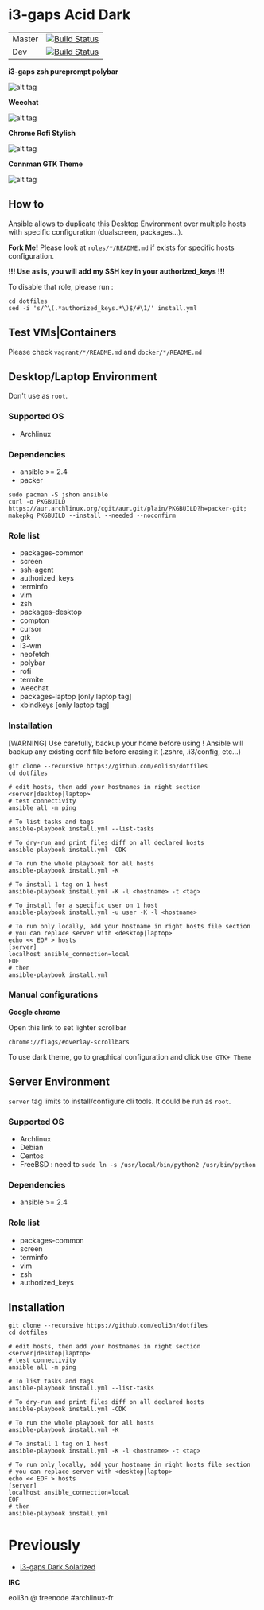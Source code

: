 # i3-gaps Acid Dark 

|           |               |
|-----------|:-------------:|
|   Master  | [![Build Status](https://travis-ci.org/eoli3n/dotfiles.svg?branch=master)](https://travis-ci.org/eoli3n/dotfiles) |
|    Dev    | [![Build Status](https://travis-ci.org/eoli3n/dotfiles.svg?branch=dev)](https://travis-ci.org/eoli3n/dotfiles) |

**i3-gaps zsh pureprompt polybar**

![alt tag](https://github.com/eoli3n/dotfiles/blob/master/screenshots/i3gaps.png)

**Weechat**

![alt tag](https://github.com/eoli3n/dotfiles/blob/master/screenshots/weechat.png)

**Chrome Rofi Stylish**

![alt tag](https://github.com/eoli3n/dotfiles/blob/master/screenshots/chrome-rofi.png)

**Connman GTK Theme**

![alt tag](https://github.com/eoli3n/dotfiles/blob/master/screenshots/connman-gtk.png)

## How to
Ansible allows to duplicate this Desktop Environment over multiple hosts with specific configuration (dualscreen, packages...).

**Fork Me!** Please look at ``roles/*/README.md`` if exists for specific hosts configuration.

**!!! Use as is, you will add my SSH key in your authorized_keys !!!**

To disable that role, please run :
```
cd dotfiles
sed -i 's/^\(.*authorized_keys.*\)$/#\1/' install.yml
```

## Test VMs|Containers
Please check ``vagrant/*/README.md`` and ``docker/*/README.md``

## Desktop/Laptop Environment

Don't use as ``root``.

### Supported OS

- Archlinux

### Dependencies

- ansible >= 2.4
- packer

```
sudo pacman -S jshon ansible
curl -o PKGBUILD https://aur.archlinux.org/cgit/aur.git/plain/PKGBUILD?h=packer-git; makepkg PKGBUILD --install --needed --noconfirm
```

### Role list

- packages-common
- screen
- ssh-agent
- authorized_keys
- terminfo
- vim
- zsh
- packages-desktop
- compton
- cursor
- gtk
- i3-wm
- neofetch
- polybar
- rofi
- termite
- weechat
- packages-laptop [only laptop tag]
- xbindkeys [only laptop tag]

### Installation
[WARNING] Use carefully, backup your home before using !
Ansible will backup any existing conf file before erasing it (.zshrc, .i3/config, etc...)
```
git clone --recursive https://github.com/eoli3n/dotfiles
cd dotfiles

# edit hosts, then add your hostnames in right section <server|desktop|laptop>
# test connectivity
ansible all -m ping

# To list tasks and tags
ansible-playbook install.yml --list-tasks

# To dry-run and print files diff on all declared hosts
ansible-playbook install.yml -CDK

# To run the whole playbook for all hosts
ansible-playbook install.yml -K

# To install 1 tag on 1 host
ansible-playbook install.yml -K -l <hostname> -t <tag>

# To install for a specific user on 1 host
ansible-playbook install.yml -u user -K -l <hostname>

# To run only locally, add your hostname in right hosts file section
# you can replace server with <desktop|laptop>
echo << EOF > hosts
[server]
localhost ansible_connection=local
EOF
# then
ansible-playbook install.yml
```

### Manual configurations

**Google chrome**

Open this link to set lighter scrollbar
```
chrome://flags/#overlay-scrollbars
```
To use dark theme, go to graphical configuration and click ``Use GTK+ Theme``

## Server Environment

``server`` tag limits to install/configure cli tools. It could be run as ``root``.

### Supported OS

- Archlinux
- Debian
- Centos
- FreeBSD : need to ``sudo ln -s /usr/local/bin/python2 /usr/bin/python``

### Dependencies

- ansible >= 2.4

### Role list

- packages-common
- screen
- terminfo
- vim
- zsh
- authorized_keys

## Installation

```
git clone --recursive https://github.com/eoli3n/dotfiles
cd dotfiles

# edit hosts, then add your hostnames in right section <server|desktop|laptop>
# test connectivity
ansible all -m ping

# To list tasks and tags
ansible-playbook install.yml --list-tasks

# To dry-run and print files diff on all declared hosts
ansible-playbook install.yml -CDK

# To run the whole playbook for all hosts
ansible-playbook install.yml -K

# To install 1 tag on 1 host
ansible-playbook install.yml -K -l <hostname> -t <tag>

# To run only locally, add your hostname in right hosts file section
# you can replace server with <desktop|laptop>
echo << EOF > hosts
[server]
localhost ansible_connection=local
EOF
# then
ansible-playbook install.yml
```

# Previously

* [i3-gaps Dark Solarized](https://github.com/eoli3n/dotfiles/tree/zsh-agnoster-solarized)

**IRC**

eoli3n @ freenode #archlinux-fr
